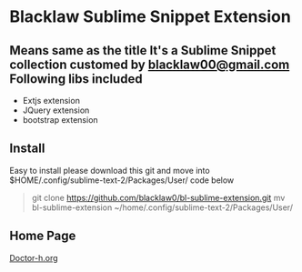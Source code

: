 Blacklaw Sublime Snippet Extension
==================================
Means same as the title
It's a Sublime Snippet collection customed by <blacklaw00@gmail.com>
Following libs included
-----------------------
+ Extjs extension  
+ JQuery extension  
+ bootstrap extension  

Install
-------
Easy to install please download this git and move into $HOME/.config/sublime-text-2/Packages/User/
code below
>git clone https://github.com/blacklaw0/bl-sublime-extension.git
>mv bl-sublime-extension ~/home/.config/sublime-text-2/Packages/User/  

Home Page
---------
[Doctor-h.org](http://www.doctor-h.org)


